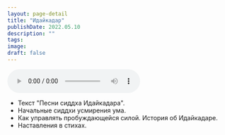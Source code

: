 ```yaml
---
layout: page-detail
title: "Идайкадар"
publishDate: 2022.05.10
description: ""
tags:
image:
draft: false
---
```


<audio title="2022.05.10 - Идайкадар.mp3" src="https://filer-api.advayta.org/v1.0/public/files/73109" controls=""></audio>

* Текст "Песни сиддха Идайкадара".
* Начальные сиддхи усмирения ума.
* Как управлять пробуждающейся силой. История об Идайкадаре.
* Наставления в стихах.

  
